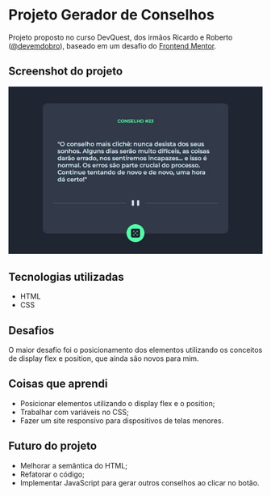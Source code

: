 # Projeto Gerador de Conselhos

Projeto proposto no curso DevQuest, dos irmãos Ricardo e Roberto (<a href="https://www.instagram.com/devemdobro" target="_blank">@devemdobro</a>), baseado em um desafio do <a href="https://www.frontendmentor.io/" target="_blank">Frontend Mentor</a>.

## Screenshot do projeto

<img src="gerador-conselhos.jpg" alt="Screenshot do projeto" width="600"/>

## Tecnologias utilizadas

- HTML
- CSS

## Desafios
O maior desafio foi o posicionamento dos elementos utilizando os conceitos de display flex e position, que ainda são novos para mim.

## Coisas que aprendi
- Posicionar elementos utilizando o display flex e o position;
- Trabalhar com variáveis no CSS;
- Fazer um site responsivo para dispositivos de telas menores.

## Futuro do projeto
- Melhorar a semântica do HTML;
- Refatorar o código;
- Implementar JavaScript para gerar outros conselhos ao clicar no botão.
